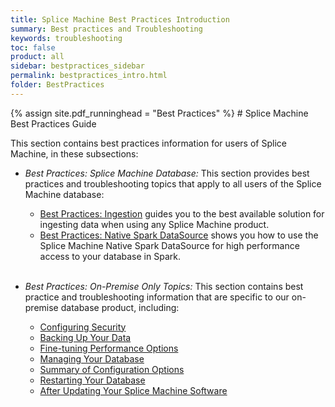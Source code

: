 ```yaml
---
title: Splice Machine Best Practices Introduction
summary: Best practices and Troubleshooting
keywords: troubleshooting
toc: false
product: all
sidebar: bestpractices_sidebar
permalink: bestpractices_intro.html
folder: BestPractices
---
```

<section>
<div class="TopicContent" data-swiftype-index="true" markdown="1">
{% assign site.pdf_runninghead = "Best Practices" %}
# Splice Machine Best Practices Guide

This section contains best practices information for users of Splice Machine, in these subsections:

*   *Best Practices: Splice Machine Database:*
    This section provides best practices and troubleshooting topics that apply to all users of the Splice Machine database:
    * [Best Practices: Ingestion](bestpractices_ingest_overview.html) guides you to the best available solution for ingesting data when using any Splice Machine product.
    * [Best Practices: Native Spark DataSource](bestpractices_sparkadapter_intro.html) shows you how to use the Splice Machine Native Spark DataSource for high performance access to your database in Spark.
<br /><br />

*   *Best Practices: On-Premise Only Topics:*
    This section contains best practice and troubleshooting information that are specific to our on-premise database product, including:
    * [Configuring Security](bestpractices_onprem_security.html)
    * [Backing Up Your Data](bestpractices_onprem_backups.html)
    * [Fine-tuning Performance Options](bestpractices_onprem_configperf.html)
    * [Managing Your Database](bestpractices_onprem_maintenance.html)
    * [Summary of Configuration Options](bestpractices_onprem_configoptions.html)
    * [Restarting Your Database](bestpractices_onprem_restarts.html)
    * [After Updating Your Splice Machine Software](bestpractices_onprem_updating.html)



</div>
</section>
